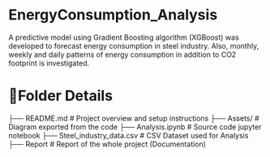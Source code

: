 # EnergyConsumption_Analysis
A predictive model using Gradient Boosting algorithm (XGBoost) was developed to forecast energy consumption in steel industry. Also, monthly, weekly and daily patterns of energy consumption in addition to CO2 footprint is investigated.
# 📂Folder Details
├── README.md          # Project overview and setup instructions
├── Assets/       # Diagram exported from the code
├── Analysis.ipynb               # Source code jupyter notebook
├── Steel_industry_data.csv              # CSV Dataset used for Analysis
├── Report             # Report of the whole project (Documentation)